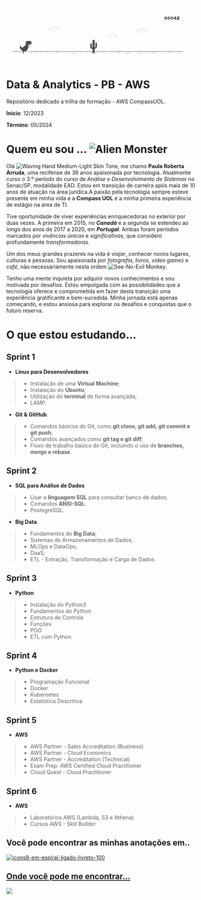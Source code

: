 ![Alt Text](https://github.com/rennanprysthon/rennanprysthon/raw/master/images/gifdino.gif)

# Data & Analytics - PB - AWS

Repositório dedicado a trilha de formação - AWS CompassUOL.


**Início**: 12/2023

**Término**: 05/2024

# Quem eu sou ... <img src="https://raw.githubusercontent.com/Tarikul-Islam-Anik/Animated-Fluent-Emojis/master/Emojis/Smilies/Alien%20Monster.png" alt="Alien Monster" width="35" height="35" />

Olá <img src="https://raw.githubusercontent.com/Tarikul-Islam-Anik/Animated-Fluent-Emojis/master/Emojis/Hand%20gestures/Waving%20Hand%20Medium-Light%20Skin%20Tone.png" alt="Waving Hand Medium-Light Skin Tone" width="25" height="25" />, me chamo **Paula Roberta Arruda**, uma recifense de 36 anos apaixonada por tecnologia. Atualmente curso o 3.º período do curso de *Análise e Desenvolvimento de Sistemas* no Senac/SP, modalidade EAD. Estou em transição de carreira após mais de 10 anos de atuação na área jurídica.A paixão pela tecnologia sempre esteve presente em minha vida e a **Compass UOL** é a minha primeira experiência de estágio na área de TI.

Tive oportunidade de viver experiências enriquecedoras no exterior por duas vezes. A primeira em 2015, no _**Canadá**_ e a segunda se estendeu ao longo dos anos de 2017 a 2020, em _**Portugal**_. Ambas foram períodos marcados por _vivências únicas_ e _significativas_, que considero profundamente _transformadoras_.

Um dos meus grandes prazeres na vida é *viajar*, conhecer novos lugares, culturas e pessoas. Sou apaixonada por *fotografia*, *livros*, *vídeo games* e *café*, não necessáriamente nesta ordem <img src="https://raw.githubusercontent.com/Tarikul-Islam-Anik/Animated-Fluent-Emojis/master/Emojis/Smilies/See-No-Evil%20Monkey.png" alt="See-No-Evil Monkey" width="25" height="25" />.

Tenho uma mente inquieta por adquirir novos conhecimentos e sou motivada por desafios. Estou empolgada com as possibilidades que a tecnologia oferece e comprometida em fazer desta transição uma experiência gratificante e bem-sucedida. Minha jornada está apenas começando, e estou ansiosa para explorar os desafios e conquistas que o futuro reserva.


# O que estou estudando...

## Sprint 1

- **Linux para Desenvolvedores**
>
>    - Instalação de uma **Virtual Machine**;
>   - Instalação do **Ubuntu**;
>   - Utilização do **terminal** de forma avançada;
>   - LAMP.
>

- **Git & GitHub**.
>
>    - Comandos básicos do Git, como **git clone, git add, git commit e git push**;
>    - Comandos avançados como **git tag e git diff**;
>    - Fluxo de trabalho básico do Git, incluindo o uso de **branches, merge e rebase**.
>

## Sprint 2

- **SQL para Análise de Dados**
>
>    - Usar a **linguagem SQL** para consultar banco de dados;
>    - Comandos **ANSI-SQL**:
>    - PostegreSQL.
>

- **Big Data**.
>
>    - Fundamentos do **Big Data**;
>    - Sistemas de Armazenamentos de Dados;
>    - MLOps e DataOps;
>    - DaaS;
>    - ETL - Extração, Transformação e Carga de Dados

## Sprint 3

- **Python**
>
>    - Instalação do Python3
>    - Fundamentos do Python
>    - Estrutura de Controle
>    - Funções
>    - POO
>    - ETL com Python

## Sprint 4

- **Python e Docker**
>
>    - Programação Funcional
>    - Docker
>    - Kubernetes
>    - Estatística Descritiva

## Sprint 5

- **AWS**
>
> - AWS Partner - Sales Accreditation (Business)
> - AWS Partner - Cloud Economics
> - AWS Partner - Accreditation (Technical)
> - Exam Prep: AWS Certified Cloud Practitioner
> - Cloud Quest - Cloud Practitioner
>   

## Sprint 6

- **AWS**
>
> - Laboratórios AWS (Lambda, S3 e Athena)
> - Cursos AWS - Skill Builder
>

 ## Você pode encontrar as minhas anotações em..
 <div> 
  <a href="https://github.com/paularcsarruda/Compass/tree/main/Caderno" target="_blank"><img width="80" height="80" src="https://github.com/paularcsarruda/Compass/assets/122739036/c133549e-8dc5-46dd-830e-0679abbaebb5" alt="icons8-em-espiral-ligado-livreto-100"/>
  </div>

<!-- Contact -->
## Onde você pode me encontrar...
 <div> 
  <a href="https://www.linkedin.com/in/paula-arruda-903656280/" target="_blank"><img src="https://img.shields.io/badge/-LinkedIn-%230077B5?style=for-the-badge&logo=linkedin&logoColor=white" target="_blank"></a> 
</div>
